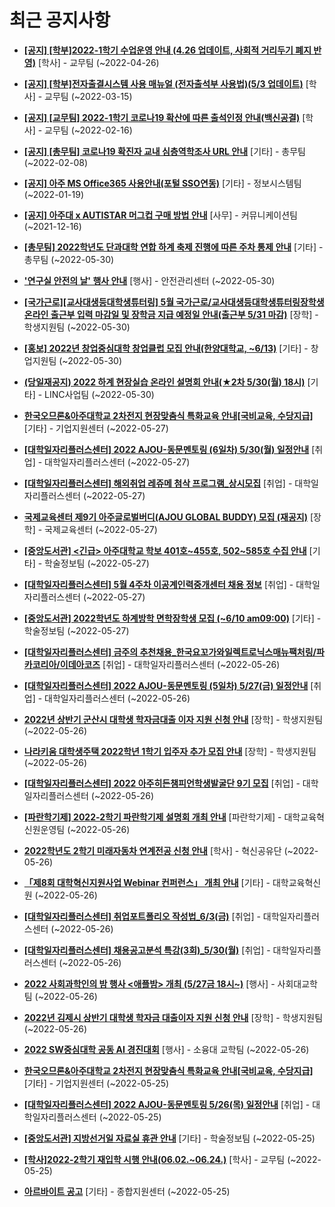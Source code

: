 # 최근 공지사항

* **[[공지] [학부]2022-1학기 수업운영 안내 (4.26 업데이트, 사회적 거리두기 폐지 반영)](http://ajou.ac.kr/kr/ajou/notice.do?mode=view&amp;articleNo=196998&amp;article.offset=0&amp;articleLimit=30)**
 [학사] - 교무팀 (~2022-04-26)

* **[[공지] [학부]전자출결시스템 사용 매뉴얼 (전자출석부 사용법)(5/3 업데이트)](http://ajou.ac.kr/kr/ajou/notice.do?mode=view&amp;articleNo=192571&amp;article.offset=0&amp;articleLimit=30)**
 [학사] - 교무팀 (~2022-03-15)

* **[[공지] [교무팀] 2022-1학기 코로나19 확산에 따른 출석인정 안내(백신공결)](http://ajou.ac.kr/kr/ajou/notice.do?mode=view&amp;articleNo=180913&amp;article.offset=0&amp;articleLimit=30)**
 [학사] - 교무팀 (~2022-02-16)

* **[[공지] [총무팀] 코로나19 확진자 교내 심층역학조사 URL 안내](http://ajou.ac.kr/kr/ajou/notice.do?mode=view&amp;articleNo=180493&amp;article.offset=0&amp;articleLimit=30)**
 [기타] - 총무팀 (~2022-02-08)

* **[[공지] 아주 MS Office365 사용안내(포털 SSO연동)](http://ajou.ac.kr/kr/ajou/notice.do?mode=view&amp;articleNo=179802&amp;article.offset=0&amp;articleLimit=30)**
 [기타] - 정보시스템팀 (~2022-01-19)

* **[[공지] 아주대 x AUTISTAR 머그컵 구매 방법 안내](http://ajou.ac.kr/kr/ajou/notice.do?mode=view&amp;articleNo=147976&amp;article.offset=0&amp;articleLimit=30)**
 [사무] - 커뮤니케이션팀 (~2021-12-16)

* **[[총무팀] 2022학년도 단과대학 연합 하계 축제 진행에 따른 주차 통제 안내](http://ajou.ac.kr/kr/ajou/notice.do?mode=view&amp;articleNo=199422&amp;article.offset=0&amp;articleLimit=30)**
 [기타] - 총무팀 (~2022-05-30)

* **[&#x27;연구실 안전의 날&#x27; 행사 안내](http://ajou.ac.kr/kr/ajou/notice.do?mode=view&amp;articleNo=199417&amp;article.offset=0&amp;articleLimit=30)**
 [행사] - 안전관리센터 (~2022-05-30)

* **[[국가근로][교사대생등대학생튜터링] 5월 국가근로/교사대생등대학생튜터링장학생 온라인 출근부 입력 마감일 및 장학금 지급 예정일 안내(출근부 5/31 마감)](http://ajou.ac.kr/kr/ajou/notice.do?mode=view&amp;articleNo=199415&amp;article.offset=0&amp;articleLimit=30)**
 [장학] - 학생지원팀 (~2022-05-30)

* **[[홍보] 2022년 창업중심대학 창업클럽 모집 안내(한양대학교, ~6/13)](http://ajou.ac.kr/kr/ajou/notice.do?mode=view&amp;articleNo=199408&amp;article.offset=0&amp;articleLimit=30)**
 [기타] - 창업지원팀 (~2022-05-30)

* **[(당일재공지) 2022 하계 현장실습 온라인 설명회 안내(★2차 5/30(월) 18시)](http://ajou.ac.kr/kr/ajou/notice.do?mode=view&amp;articleNo=199405&amp;article.offset=0&amp;articleLimit=30)**
 [기타] - LINC사업팀 (~2022-05-30)

* **[한국오므론&amp;아주대학교 2차전지 현장맞춤식 특화교육 안내[국비교육, 수당지급]](http://ajou.ac.kr/kr/ajou/notice.do?mode=view&amp;articleNo=199394&amp;article.offset=0&amp;articleLimit=30)**
 [기타] - 기업지원센터 (~2022-05-27)

* **[[대학일자리플러스센터] 2022 AJOU-동문멘토링 (6일차) 5/30(월) 일정안내](http://ajou.ac.kr/kr/ajou/notice.do?mode=view&amp;articleNo=199393&amp;article.offset=0&amp;articleLimit=30)**
 [취업] - 대학일자리플러스센터 (~2022-05-27)

* **[[대학일자리플러스센터] 해외취업 레쥬메 첨삭 프로그램_상시모집](http://ajou.ac.kr/kr/ajou/notice.do?mode=view&amp;articleNo=199392&amp;article.offset=0&amp;articleLimit=30)**
 [취업] - 대학일자리플러스센터 (~2022-05-27)

* **[국제교육센터 제9기 아주글로벌버디(AJOU GLOBAL BUDDY) 모집 (재공지)](http://ajou.ac.kr/kr/ajou/notice.do?mode=view&amp;articleNo=199381&amp;article.offset=0&amp;articleLimit=30)**
 [장학] - 국제교육센터 (~2022-05-27)

* **[[중앙도서관] &lt;긴급&gt; 아주대학교 학보 401호~455호, 502~585호 수집 안내](http://ajou.ac.kr/kr/ajou/notice.do?mode=view&amp;articleNo=198956&amp;article.offset=0&amp;articleLimit=30)**
 [기타] - 학술정보팀 (~2022-05-27)

* **[[대학일자리플러스센터] 5월 4주차 이공계인력중개센터 채용 정보](http://ajou.ac.kr/kr/ajou/notice.do?mode=view&amp;articleNo=198679&amp;article.offset=0&amp;articleLimit=30)**
 [취업] - 대학일자리플러스센터 (~2022-05-27)

* **[[중앙도서관] 2022학년도 하계방학 면학장학생 모집 (~6/10 am09:00)](http://ajou.ac.kr/kr/ajou/notice.do?mode=view&amp;articleNo=198677&amp;article.offset=0&amp;articleLimit=30)**
 [기타] - 학술정보팀 (~2022-05-27)

* **[[대학일자리플러스센터] 금주의 추천채용_한국요꼬가와일렉트로닉스매뉴팩처링/파카코리아/이데아코즈](http://ajou.ac.kr/kr/ajou/notice.do?mode=view&amp;articleNo=198666&amp;article.offset=0&amp;articleLimit=30)**
 [취업] - 대학일자리플러스센터 (~2022-05-26)

* **[[대학일자리플러스센터] 2022 AJOU-동문멘토링 (5일차) 5/27(금) 일정안내](http://ajou.ac.kr/kr/ajou/notice.do?mode=view&amp;articleNo=198665&amp;article.offset=0&amp;articleLimit=30)**
 [취업] - 대학일자리플러스센터 (~2022-05-26)

* **[2022년 상반기 군산시 대학생 학자금대출 이자 지원 신청 안내](http://ajou.ac.kr/kr/ajou/notice.do?mode=view&amp;articleNo=198659&amp;article.offset=0&amp;articleLimit=30)**
 [장학] - 학생지원팀 (~2022-05-26)

* **[나라키움 대학생주택 2022학년 1학기 입주자 추가 모집 안내](http://ajou.ac.kr/kr/ajou/notice.do?mode=view&amp;articleNo=198654&amp;article.offset=0&amp;articleLimit=30)**
 [장학] - 학생지원팀 (~2022-05-26)

* **[[대학일자리플러스센터] 2022 아주히든챔피언학생발굴단 9기 모집](http://ajou.ac.kr/kr/ajou/notice.do?mode=view&amp;articleNo=198608&amp;article.offset=0&amp;articleLimit=30)**
 [취업] - 대학일자리플러스센터 (~2022-05-26)

* **[[파란학기제] 2022-2학기 파란학기제 설명회 개최 안내](http://ajou.ac.kr/kr/ajou/notice.do?mode=view&amp;articleNo=198607&amp;article.offset=0&amp;articleLimit=30)**
 [파란학기제] - 대학교육혁신원운영팀 (~2022-05-26)

* **[2022학년도 2학기 미래자동차 연계전공 신청 안내](http://ajou.ac.kr/kr/ajou/notice.do?mode=view&amp;articleNo=198600&amp;article.offset=0&amp;articleLimit=30)**
 [학사] - 혁신공유단 (~2022-05-26)

* **[「제8회 대학혁신지원사업 Webinar 컨퍼런스」 개최 안내](http://ajou.ac.kr/kr/ajou/notice.do?mode=view&amp;articleNo=198580&amp;article.offset=0&amp;articleLimit=30)**
 [기타] - 대학교육혁신원 (~2022-05-26)

* **[[대학일자리플러스센터] 취업포트폴리오 작성법_6/3(금)](http://ajou.ac.kr/kr/ajou/notice.do?mode=view&amp;articleNo=198578&amp;article.offset=0&amp;articleLimit=30)**
 [취업] - 대학일자리플러스센터 (~2022-05-26)

* **[[대학일자리플러스센터] 채용공고분석 특강(3회)_5/30(월)](http://ajou.ac.kr/kr/ajou/notice.do?mode=view&amp;articleNo=198577&amp;article.offset=0&amp;articleLimit=30)**
 [취업] - 대학일자리플러스센터 (~2022-05-26)

* **[2022 사회과학인의 밤 행사 &lt;애플밤&gt; 개최 (5/27금 18시~)](http://ajou.ac.kr/kr/ajou/notice.do?mode=view&amp;articleNo=198576&amp;article.offset=0&amp;articleLimit=30)**
 [행사] - 사회대교학팀 (~2022-05-26)

* **[2022년 김제시 상반기 대학생 학자금 대출이자 지원 신청 안내](http://ajou.ac.kr/kr/ajou/notice.do?mode=view&amp;articleNo=198571&amp;article.offset=0&amp;articleLimit=30)**
 [장학] - 학생지원팀 (~2022-05-26)

* **[2022 SW중심대학 공동 AI 경진대회](http://ajou.ac.kr/kr/ajou/notice.do?mode=view&amp;articleNo=198568&amp;article.offset=0&amp;articleLimit=30)**
 [행사] - 소융대 교학팀 (~2022-05-26)

* **[한국오므론&amp;아주대학교 2차전지 현장맞춤식 특화교육 안내[국비교육, 수당지급]](http://ajou.ac.kr/kr/ajou/notice.do?mode=view&amp;articleNo=198564&amp;article.offset=0&amp;articleLimit=30)**
 [기타] - 기업지원센터 (~2022-05-25)

* **[[대학일자리플러스센터] 2022 AJOU-동문멘토링 5/26(목) 일정안내](http://ajou.ac.kr/kr/ajou/notice.do?mode=view&amp;articleNo=198563&amp;article.offset=0&amp;articleLimit=30)**
 [취업] - 대학일자리플러스센터 (~2022-05-25)

* **[[중앙도서관] 지방선거일 자료실 휴관 안내](http://ajou.ac.kr/kr/ajou/notice.do?mode=view&amp;articleNo=198561&amp;article.offset=0&amp;articleLimit=30)**
 [기타] - 학술정보팀 (~2022-05-25)

* **[[학사]2022-2학기 재입학 시행 안내(06.02.~06.24.)](http://ajou.ac.kr/kr/ajou/notice.do?mode=view&amp;articleNo=198556&amp;article.offset=0&amp;articleLimit=30)**
 [학사] - 교무팀 (~2022-05-25)

* **[아르바이트 공고](http://ajou.ac.kr/kr/ajou/notice.do?mode=view&amp;articleNo=198545&amp;article.offset=0&amp;articleLimit=30)**
 [기타] - 종합지원센터 (~2022-05-25)

